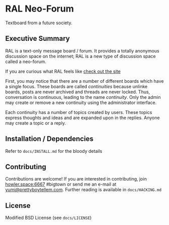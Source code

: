 RAL Neo-Forum
=============

Textboard from a future society.

Executive Summary
-----------------

RAL is a text-only message board / forum. It provides a totally anonymous
discussion space on the internet; RAL is a new type of discussion space
called a neo-forum.

If you are curious what RAL feels like [check out the site](https://ral.space)

First, you may notice that there are a number of different boards which
have a single focus. These boards are called _continuities_ because unlinke
boards, posts are never archived and threads are never locked. Thus,
conversation is continuous, leading to the name _continuity_. Only the admin
may create or remove a new continuity using the administrator interface.

Each continuity has a number of topics created by users. These topics
express thoughts and ideas and are expanded upon in the replies. Anyone may
create a topic or a reply.

Installation / Dependencies
---------------------------

Refer to `docs/INSTALL.md` for the bloody details

Contributing
------------

Contributions are welcome! If you are interested in contributing, join
[howler.space:6667](https://irc.ral.space) #bigtown or send me an e-mail
at yumi@prettyboytellem.com. Further reading is available in
`docs/HACKING.md`

License
-------

Modified BSD License (see `docs/LICENSE`)
